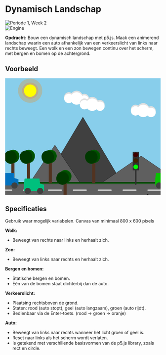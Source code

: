 # Dynamisch Landschap
<picture><img alt="Periode 1, Week 2" src="https://img.shields.io/badge/Week%202%20-%20empty?style=for-the-badge&label=Periode%201&color=%231C69F0"></picture>
<br>
<picture><img alt="Engine" src="https://img.shields.io/badge/P5.JS%20-%20empty?style=for-the-badge&logo=javascript&logoColor=%23ffffff&color=%23ED225D"></picture>


**Opdracht:** Bouw een dynamisch landschap met p5.js.
Maak een animerend landschap waarin een auto afhankelijk van een verkeerslicht van links naar rechts beweegt. Een wolk en een zon bewegen continu over het scherm, met bergen en bomen op de achtergrond.

## Voorbeeld
<picture><img alt="Engine" src="preview.gif"></picture>

## Specificaties
Gebruik waar mogelijk variabelen. Canvas van minimaal 800 x 600 pixels

**Wolk:**
- Beweegt van rechts naar links en herhaalt zich.

**Zon:**
- Beweegt van links naar rechts en herhaalt zich.

**Bergen en bomen:**
- Statische bergen en bomen.
- Één van de bomen staat dichterbij dan de auto.

**Verkeerslicht:**
- Plaatsing rechtsboven de grond.
- Staten: rood (auto stopt), geel (auto langzaam), groen (auto rijdt).
- Bedienbaar via de Enter-toets. (rood → groen → oranje)

**Auto:**
- Beweegt van links naar rechts wanneer het licht groen of geel is.
- Reset naar links als het scherm wordt verlaten.
- Is getekend met verschillende basisvormen van de p5.js library, zoals rect en circle.
